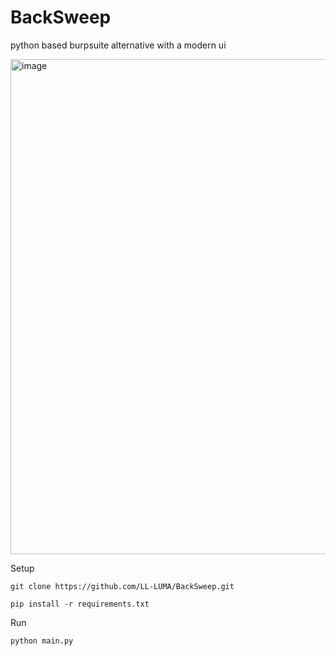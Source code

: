 # BackSweep
python based burpsuite alternative with a modern ui


<img width="1185" height="792" alt="image" src="https://github.com/user-attachments/assets/65ff0b1f-ff8b-4e9f-85b4-614d640d4b7a" />




Setup

`git clone https://github.com/LL-LUMA/BackSweep.git`

`pip install -r requirements.txt`




Run

`python main.py`
